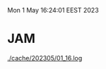 Mon  1 May 16:24:01 EEST 2023
# JAM
<a href='./cache/202305/01_16.log'>./cache/202305/01_16.log</a>
